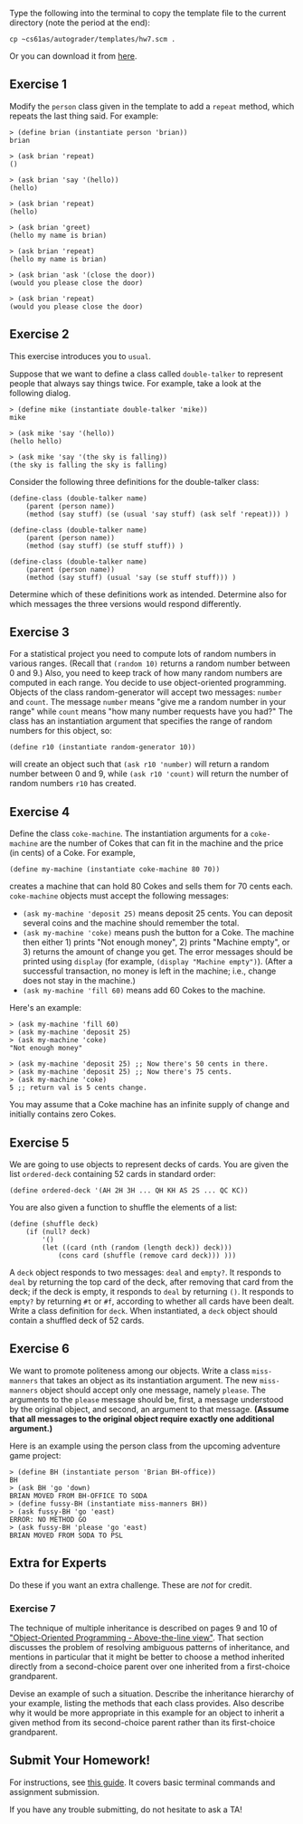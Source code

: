 Type the following into the terminal to copy the template file to the current directory (note the period at the end):

```
cp ~cs61as/autograder/templates/hw7.scm .
```

Or you can download it from [here](http://inst.eecs.berkeley.edu/~cs61as/templates/hw7.scm).

## Exercise 1

  
Modify the `person` class given in the template to add a `repeat` method, which repeats the last thing said. For example:

	> (define brian (instantiate person 'brian))
	brian 

	> (ask brian 'repeat)
	() 

	> (ask brian 'say '(hello))
	(hello) 

	> (ask brian 'repeat)
	(hello) 

	> (ask brian 'greet)
	(hello my name is brian) 

	> (ask brian 'repeat)
	(hello my name is brian) 

	> (ask brian 'ask '(close the door))
	(would you please close the door) 

	> (ask brian 'repeat)
	(would you please close the door) 


## Exercise 2

  
This exercise introduces you to `usual`.

Suppose that we want to define a class called `double-talker` to represent people that always say things twice. For example, take a look at the following dialog.

	> (define mike (instantiate double-talker 'mike))
	mike 

	> (ask mike 'say '(hello))
	(hello hello) 

	> (ask mike 'say '(the sky is falling))
	(the sky is falling the sky is falling) 


Consider the following three definitions for the double-talker class:

	(define-class (double-talker name)
		(parent (person name))
		(method (say stuff) (se (usual 'say stuff) (ask self 'repeat))) ) 

	(define-class (double-talker name)
		(parent (person name))
		(method (say stuff) (se stuff stuff)) ) 

	(define-class (double-talker name)
		(parent (person name))
		(method (say stuff) (usual 'say (se stuff stuff))) ) 

Determine which of these definitions work as intended. Determine also for which messages the three versions would respond differently.

## Exercise 3
  
For a statistical project you need to compute lots of random numbers in various ranges. (Recall that `(random 10)` returns a random number between 0 and 9.) Also, you need to keep track of how many random numbers are computed in each range. You decide to use object-oriented programming. Objects of the class random-generator will accept two messages: `number` and `count`. The message `number` means "give me a random number in your range" while `count` means "how many number requests have you had?" The class has an instantiation argument that specifies the range of random numbers for this object, so:

	(define r10 (instantiate random-generator 10))

will create an object such that `(ask r10 'number)` will return a random number between 0 and 9, while `(ask r10 'count)` will return the number of random numbers `r10` has created.

## Exercise 4
  
Define the class `coke-machine`. The instantiation arguments for a `coke-machine` are the number of Cokes that can fit in the machine and the price (in cents) of a Coke. For example,

	(define my-machine (instantiate coke-machine 80 70))

creates a machine that can hold 80 Cokes and sells them for 70 cents each. `coke-machine` objects must accept the
following messages:

* `(ask my-machine 'deposit 25)` means deposit 25 cents. You can deposit several coins and the machine should remember the total.
* `(ask my-machine 'coke)` means push the button for a Coke. The machine then either 1) prints "Not enough money", 2) prints "Machine empty", or 3) returns the amount of change you get. The error messages should be printed using `display` (for example, `(display "Machine empty")`). (After a successful transaction, no money is left in the machine; i.e., change does not stay in the machine.)
* `(ask my-machine 'fill 60)` means add 60 Cokes to the machine.

Here's an example:

	> (ask my-machine 'fill 60)
	> (ask my-machine 'deposit 25)
	> (ask my-machine 'coke)
	"Not enough money"

	> (ask my-machine 'deposit 25) ;; Now there's 50 cents in there.
	> (ask my-machine 'deposit 25) ;; Now there's 75 cents.
	> (ask my-machine 'coke)
	5 ;; return val is 5 cents change.

You may assume that a Coke machine has an infinite supply of change and initially contains zero Cokes.

## Exercise 5

  
We are going to use objects to represent decks of cards. You are given the
list `ordered-deck` containing 52 cards in standard order:

	(define ordered-deck '(AH 2H 3H ... QH KH AS 2S ... QC KC))

You are also given a function to shuffle the elements of a list:

	(define (shuffle deck)
		(if (null? deck)
			'()
			(let ((card (nth (random (length deck)) deck)))
				(cons card (shuffle (remove card deck))) ))) 

A `deck` object responds to two messages: `deal` and `empty?`. It responds to `deal` by returning the top card of the deck, after removing that card from the deck; if the deck is empty, it responds to `deal` by returning `()`. It responds to `empty?` by returning `#t` or `#f`, according to whether all cards have been dealt. Write a class definition for `deck`. When instantiated, a `deck` object should contain a shuffled deck of 52 cards.

## Exercise 6
  
We want to promote politeness among our objects. Write a class `miss-manners`
that takes an object as its instantiation argument. The new `miss-manners`
object should accept only one message, namely `please`. The arguments to the
`please` message should be, first, a message understood by the original
object, and second, an argument to that message. **(Assume that all messages
to the original object require exactly one additional argument.)**

Here is an example using the person class from the upcoming adventure game project:
    
    
    > (define BH (instantiate person 'Brian BH-office))
    BH
    > (ask BH 'go 'down)
    BRIAN MOVED FROM BH-OFFICE TO SODA
    > (define fussy-BH (instantiate miss-manners BH))
    > (ask fussy-BH 'go 'east)
    ERROR: NO METHOD GO
    > (ask fussy-BH 'please 'go 'east)
    BRIAN MOVED FROM SODA TO PSL

## Extra for Experts

Do these if you want an extra challenge. These are *not* for credit.

### Exercise 7
  
The technique of multiple inheritance is described on pages 9 and 10 of ["Object-Oriented Programming - Above-the-line view"](http://www-inst.eecs.berkeley.edu/~cs61as/reader/aboveline.pdf). That section discusses the problem of resolving ambiguous patterns of inheritance, and mentions in particular that it might be better to choose a method inherited directly from a second-choice parent over one inherited from a first-choice grandparent.

Devise an example of such a situation. Describe the inheritance hierarchy of your example, listing the methods that each class provides. Also describe why it would be more appropriate in this example for an object to inherit a given method from its second-choice parent rather than its first-choice grandparent.

## Submit Your Homework!

For instructions, see [this guide](../submit.html). It covers basic terminal commands and assignment submission.

If you have any trouble submitting, do not hesitate to ask a TA!

